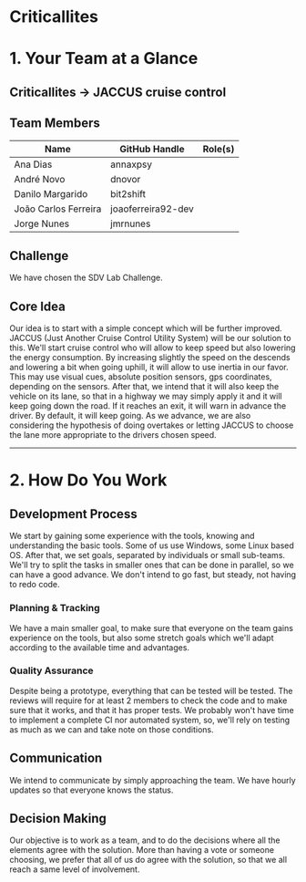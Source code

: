 # Criticallites

# 1. Your Team at a Glance

## Criticallites -> JACCUS cruise control  

## Team Members  
| Name | GitHub Handle | Role(s) |
|-------|---------------|---------|
|Ana Dias            |annaxpsy          |         |
|André Novo          |dnovor            |         |
|Danilo Margarido    |bit2shift         |         |
|João Carlos Ferreira|joaoferreira92-dev|         |
|Jorge Nunes         |jmrnunes          |         |

## Challenge  
We have chosen the SDV Lab Challenge.

## Core Idea  
Our idea is to start with a simple concept which will be further improved. JACCUS (Just Another Cruise Control Utility System) will be our solution to this. 
We'll start cruise control who will allow to keep speed but also lowering the energy consumption. By increasing slightly the speed on the descends and lowering a bit when going uphill, it will allow to use inertia in our favor. This may use visual cues, absolute position sensors, gps coordinates, depending on the sensors. 
After that, we intend that it will also keep the vehicle on its lane, so that in a highway we may simply apply it and it will keep going down the road. If it reaches an exit, it will warn in advance the driver. By default, it will keep going. As we advance, we are also considering the hypothesis of doing overtakes or letting JACCUS to choose the lane more appropriate to the drivers chosen speed.

---

# 2. How Do You Work

## Development Process  
We start by gaining some experience with the tools, knowing and understanding the basic tools. Some of us use Windows, some Linux based OS. After that, we set goals, separated by individuals or small sub-teams. We'll try to split the tasks in smaller ones that can be done in parallel, so we can have a good advance. We don't intend to go fast, but steady, not having to redo code. 

### Planning & Tracking  
We have a main smaller goal, to make sure that everyone on the team gains experience on the tools, but also some stretch goals which we'll adapt according to the available time and advantages.

### Quality Assurance  
Despite being a prototype, everything that can be tested will be tested. The reviews will require for at least 2 members to check the code and to make sure that it works, and that it has proper tests. We probably won't have time to implement a complete CI nor automated system, so, we'll rely on testing as much as we can and take note on those conditions.

## Communication  
We intend to communicate by simply approaching the team. We have hourly updates so that everyone knows the status.

## Decision Making  
Our objective is to work as a team, and to do the decisions where all the elements agree with the solution. More than having a vote or someone choosing, we prefer that all of us do agree with the solution, so that we all reach a same level of involvement.
